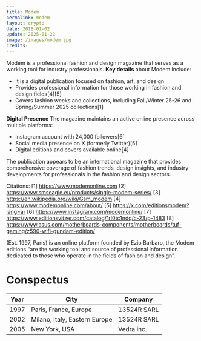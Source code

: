 ```yaml
---
title: Modem
permalink: modem
layout: crypto
date: 2018-01-02
update: 2025-01-22
image: /images/modem.jpg
credits:
---
```


Modem is a professional fashion and design magazine that serves as a working tool for industry professionals. **Key details** about Modem include:

- It is a digital publication focused on fashion, art, and design
- Provides professional information for those working in fashion and design fields[4][5]
- Covers fashion weeks and collections, including Fall/Winter 25-26 and Spring/Summer 2025 collections[1]

**Digital Presence**
The magazine maintains an active online presence across multiple platforms:
- Instagram account with 24,000 followers[6]
- Social media presence on X (formerly Twitter)[5]
- Digital editions and covers available online[4]

The publication appears to be an international magazine that provides comprehensive coverage of fashion trends, design insights, and industry developments for professionals in the fashion and design sectors.

Citations:
[1] https://www.modemonline.com
[2] https://www.smseagle.eu/products/single-modem-series/
[3] https://en.wikipedia.org/wiki/Gsm_modem
[4] https://www.modemonline.com/about/
[5] https://x.com/editionsmodem?lang=ar
[6] https://www.instagram.com/modemonline/
[7] https://www.editionsvitzer.com/catalog/1rl0tc1ndq/c-23/p-1483
[8] https://www.asus.com/motherboards-components/motherboards/tuf-gaming/z590-wifi-gundam-edition/

(Est. 1997, Paris) is an online platform founded by Ezio Barbaro, the Modem editions “are the working tool and source of professional information dedicated to those who operate in the fields of fashion and design”.

# Conspectus

|Year|City|Company|
|--|--|--|
|1997|Paris, France, Europe|13524R SARL|
|2002|Milano, Italy, Eastern Europe|13524R SARL|
|2005|New York, USA|Vedra inc.|
